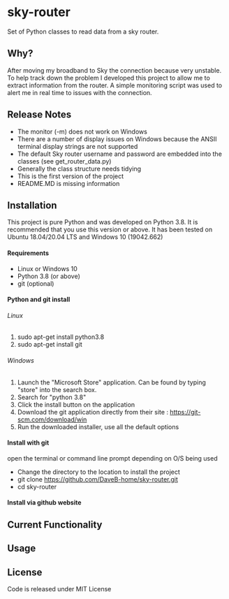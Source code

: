 # sky-router
Set of Python classes to read data from a sky router.

## Why?
After moving my broadband to Sky the connection because very unstable. 
To help track down the problem I developed this project to allow me to extract information from the router. 
A simple monitoring script was used to alert me in real time to issues with the connection. 

## Release Notes
* The monitor (-m) does not work on Windows
* There are a number of display issues on Windows because the ANSII terminal display strings are not supported
* The default Sky router username and password are embedded into the classes (see get_router_data.py)
* Generally the class structure needs tidying
* This is the first version of the project
* README.MD is missing information

## Installation 
This project is pure Python and was developed on Python 3.8. It is recommended that you use this version or above. 
It has been tested on Ubuntu 18.04/20.04 LTS and Windows 10 (19042.662)

#### Requirements
* Linux or Windows 10
* Python 3.8 (or above)
* git (optional)

#### Python and git install 

###### Linux
1. sudo apt-get install python3.8
1. sudo apt-get install git

###### Windows
1. Launch the "Microsoft Store" application. Can be found by typing "store" into the search box.
1. Search for "python 3.8"
1. Click the install button on the application
1. Download the git application directly from their site : https://git-scm.com/download/win
1. Run the downloaded installer, use all the default options

#### Install with git
open the terminal or command line prompt depending on O/S being used
* Change the directory to the location to install the project
* git clone https://github.com/DaveB-home/sky-router.git
* cd sky-router

#### Install via github website

## Current Functionality

## Usage 

## License
Code is released under MIT License 
